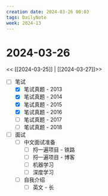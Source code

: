 ```yaml
---
creation date: 2024-03-26 00:03
tags: DailyNote
week: 2024-13
---
```


# 2024-03-26

<< [[2024-03-25]] | [[2024-03-27]]>>

- [ ] 笔试
	- [x] 笔试真题 - 2013
	- [x] 笔试真题 - 2014
	- [x] 笔试真题 - 2015
	- [x] 笔试真题 - 2016
	- [ ] 笔试真题 - 2017
	- [ ] 笔试真题 - 2018
- [ ] 面试
	- [ ] 中文面试准备
		- [ ] 捋一遍项目 - 铁路
		- [ ] 捋一遍项目 - 博客
		- [ ] 机器学习
		- [ ] 深度学习
	- [ ] 自我介绍
		- [ ] 英文 - 长
